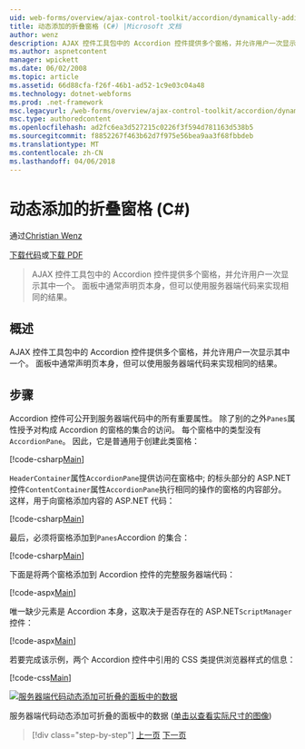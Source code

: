```yaml
---
uid: web-forms/overview/ajax-control-toolkit/accordion/dynamically-adding-an-accordion-pane-cs
title: 动态添加的折叠窗格 (C#) |Microsoft 文档
author: wenz
description: AJAX 控件工具包中的 Accordion 控件提供多个窗格，并允许用户一次显示其中一个。 面板通常声明 w...
ms.author: aspnetcontent
manager: wpickett
ms.date: 06/02/2008
ms.topic: article
ms.assetid: 66d88cfa-f26f-46b1-ad52-1c9e03c04a48
ms.technology: dotnet-webforms
ms.prod: .net-framework
msc.legacyurl: /web-forms/overview/ajax-control-toolkit/accordion/dynamically-adding-an-accordion-pane-cs
msc.type: authoredcontent
ms.openlocfilehash: ad2fc6ea3d527215c0226f3f594d781163d538b5
ms.sourcegitcommit: f8852267f463b62d7f975e56bea9aa3f68fbbdeb
ms.translationtype: MT
ms.contentlocale: zh-CN
ms.lasthandoff: 04/06/2018
---
```

<a name="dynamically-adding-an-accordion-pane-c"></a>动态添加的折叠窗格 (C#)
====================
通过[Christian Wenz](https://github.com/wenz)

[下载代码](http://download.microsoft.com/download/5/6/d/56d50cef-2011-4c8f-9891-7edc6dc57df9/Accordion2.cs.zip)或[下载 PDF](http://download.microsoft.com/download/6/7/1/6718d452-ff89-4d3f-a90e-c74ec2d636a3/accordion2CS.pdf)

> AJAX 控件工具包中的 Accordion 控件提供多个窗格，并允许用户一次显示其中一个。 面板中通常声明页本身，但可以使用服务器端代码来实现相同的结果。


## <a name="overview"></a>概述

AJAX 控件工具包中的 Accordion 控件提供多个窗格，并允许用户一次显示其中一个。 面板中通常声明页本身，但可以使用服务器端代码来实现相同的结果。

## <a name="steps"></a>步骤

Accordion 控件可公开到服务器端代码中的所有重要属性。 除了别的之外`Panes`属性授予对构成 Accordion 的窗格的集合的访问。 每个窗格中的类型没有`AccordionPane`。 因此，它是普通用于创建此类窗格：

[!code-csharp[Main](dynamically-adding-an-accordion-pane-cs/samples/sample1.cs)]

`HeaderContainer`属性`AccordionPane`提供访问在窗格中; 的标头部分的 ASP.NET 控件`ContentContainer`属性`AccordionPane`执行相同的操作的窗格的内容部分。 这样，用于向窗格添加内容的 ASP.NET 代码：

[!code-csharp[Main](dynamically-adding-an-accordion-pane-cs/samples/sample2.cs)]

最后，必须将窗格添加到`Panes`Accordion 的集合：

[!code-csharp[Main](dynamically-adding-an-accordion-pane-cs/samples/sample3.cs)]

下面是将两个窗格添加到 Accordion 控件的完整服务器端代码：

[!code-aspx[Main](dynamically-adding-an-accordion-pane-cs/samples/sample4.aspx)]

唯一缺少元素是 Accordion 本身，这取决于是否存在的 ASP.NET`ScriptManager`控件：

[!code-aspx[Main](dynamically-adding-an-accordion-pane-cs/samples/sample5.aspx)]

若要完成该示例，两个 Accordion 控件中引用的 CSS 类提供浏览器样式的信息：

[!code-css[Main](dynamically-adding-an-accordion-pane-cs/samples/sample6.css)]


[![服务器端代码动态添加可折叠的面板中的数据](dynamically-adding-an-accordion-pane-cs/_static/image2.png)](dynamically-adding-an-accordion-pane-cs/_static/image1.png)

服务器端代码动态添加可折叠的面板中的数据 ([单击以查看实际尺寸的图像](dynamically-adding-an-accordion-pane-cs/_static/image3.png))

> [!div class="step-by-step"]
> [上一页](databinding-to-an-accordion-cs.md)
> [下一页](databinding-to-an-accordion-vb.md)
